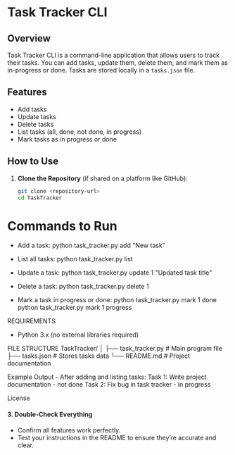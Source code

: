 # Task Tracker CLI

## Overview
Task Tracker CLI is a command-line application that allows users to track their tasks. You can add tasks, update them, delete them, and mark them as in-progress or done. Tasks are stored locally in a `tasks.json` file.

## Features
- Add tasks
- Update tasks
- Delete tasks
- List tasks (all, done, not done, in progress)
- Mark tasks as in progress or done

## How to Use
1. **Clone the Repository** (if shared on a platform like GitHub):
   ```bash
   git clone <repository-url>
   cd TaskTracker


# Commands to Run
  - Add a task:
     python task_tracker.py add "New task"

  - List all tasks:
    python task_tracker.py list

  - Update a task:
    python task_tracker.py update 1 "Updated task title"

  - Delete a task:
    python task_tracker.py delete 1

  - Mark a task in progress or done:
    python task_tracker.py mark 1 done
    python task_tracker.py mark 1 progress

REQUIREMENTS
- Python 3.x (no external libraries required)

FILE STRUCTURE
TaskTracker/
│
├── task_tracker.py   # Main program file
├── tasks.json        # Stores tasks data
└── README.md         # Project documentation

Example Output - After adding and listing tasks:
Task 1: Write project documentation - not done
Task 2: Fix bug in task tracker - in progress

License

#### **3. Double-Check Everything**
- Confirm all features work perfectly.
- Test your instructions in the README to ensure they’re accurate and clear.





 
